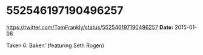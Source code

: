 # 552546197190496257
https://twitter.com/TomFrankly/status/552546197190496257
**Date:** 2015-01-06

Taken 6: Baken’ (featuring Seth Rogen)
